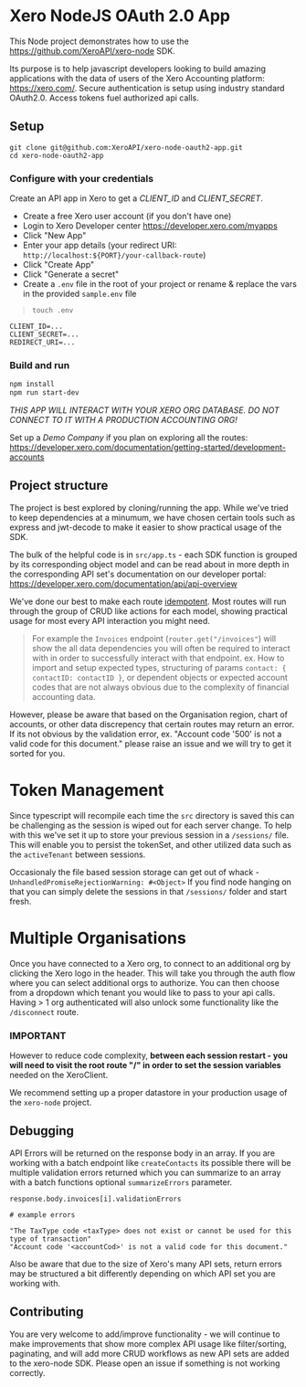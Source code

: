# Xero NodeJS OAuth 2.0 App
This Node project demonstrates how to use the https://github.com/XeroAPI/xero-node SDK.

Its purpose is to help javascript developers looking to build amazing applications with the data of users of the Xero Accounting platform: https://xero.com/. Secure authentication is setup using industry standard OAuth2.0. Access tokens fuel authorized api calls.

## Setup
```
git clone git@github.com:XeroAPI/xero-node-oauth2-app.git
cd xero-node-oauth2-app
```

### Configure with your credentials
Create an API app in Xero to get a *CLIENT_ID* and *CLIENT_SECRET*.

* Create a free Xero user account (if you don't have one) 
* Login to Xero Developer center https://developer.xero.com/myapps
* Click "New App"
* Enter your app details (your redirect URI: `http://localhost:${PORT}/your-callback-route`)
* Click "Create App"
* Click "Generate a secret"
* Create a `.env` file in the root of your project or rename & replace the vars in the provided `sample.env` file
> `touch .env`
```
CLIENT_ID=...
CLIENT_SECRET=...
REDIRECT_URI=...
```

### Build and run

```sh
npm install
npm run start-dev
```

*THIS APP WILL INTERACT WITH YOUR XERO ORG DATABASE. DO NOT CONNECT TO IT WITH A PRODUCTION ACCOUNTING ORG!*

Set up a *Demo Company* if you plan on exploring all the routes: https://developer.xero.com/documentation/getting-started/development-accounts

## Project structure
The project is best explored by cloning/running the app. While we've tried to keep dependencies at a minumum, we have chosen certain tools such as express and jwt-decode to make it easier to show practical usage of the SDK.

The bulk of the helpful code is in `src/app.ts` - each SDK function is grouped by its corresponding object model and can be read about in more depth in the corresponding API set's documentation on our developer portal: https://developer.xero.com/documentation/api/api-overview

We've done our best to make each route [idempotent](https://www.restapitutorial.com/lessons/idempotency.html). Most routes will run through the group of CRUD like actions for each model, showing practical usage for most every API interaction you might need. 

> For example the `Invoices` endpoint (`router.get("/invoices"`) will show the all data dependencies you will often be required to interact with in order to successfully interact with that endpoint. ex. How to import and setup expected types, structuring of params `contact: { contactID: contactID }`, or dependent objects or expected account codes that are not always obvious due to the complexity of financial accounting data.

However, please be aware that based on the Organisation region, chart of accounts, or other data discrepency that certain routes may return an error. If its not obvious by the validation error, ex. "Account code '500' is not a valid code for this document." please raise an issue and we will try to get it sorted for you.

# Token Management

Since typescript will recompile each time the `src` directory is saved this can be challenging as the session is wiped out for each server change. To help with this we've set it up to store your previous session in a `/sessions/` file. This will enable you to persist the tokenSet, and other utilized data such as the `activeTenant` between sessions.

Occasionaly the file based session storage can get out of whack -`UnhandledPromiseRejectionWarning: #<Object>` If you find node hanging on that you can simply delete the sessions in that `/sessions/` folder and start fresh.

# Multiple Organisations

Once you have connected to a Xero org, to connect to an additional org by clicking the Xero logo in the header. This will take you through the auth flow where you can select additional orgs to authorize. You can then choose from a dropdown which tenant you would like to pass to your api calls. Having > 1 org authenticated will also unlock some functionality like the `/disconnect` route.

### IMPORTANT
However to reduce code complexity, **between each session restart - you will need to visit the root route "/" in order to set the session variables** needed on the XeroClient.

We recommend setting up a proper datastore in your production usage of the `xero-node` project.


## Debugging

API Errors will be returned on the response body in an array. If you are working with a batch endpoint like `createContacts` its possible there will be multiple validation errors returned which you can summarize to an array with a batch functions optional `summarizeErrors` parameter.
 
```
response.body.invoices[i].validationErrors

# example errors

"The TaxType code <taxType> does not exist or cannot be used for this type of transaction"
"Account code '<accountCod>' is not a valid code for this document."
```

Also be aware that due to the size of Xero's many API sets, return errors may be structured a bit differently depending on which API set you are working with.


## Contributing
You are very welcome to add/improve functionality - we will continue to make improvements that show more complex API usage like filter/sorting, paginating, and will add more CRUD workflows as new API sets are added to the xero-node SDK. Please open an issue if something is not working correctly.
